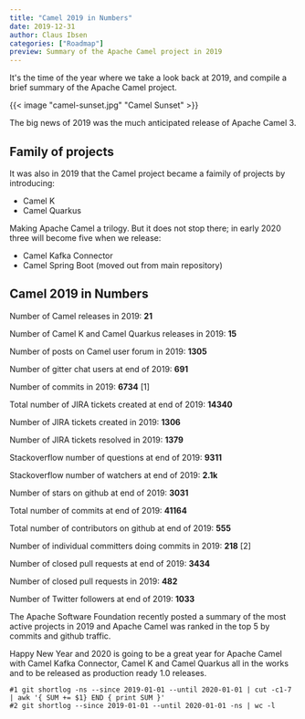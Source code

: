 ```yaml
---
title: "Camel 2019 in Numbers"
date: 2019-12-31
author: Claus Ibsen
categories: ["Roadmap"]
preview: Summary of the Apache Camel project in 2019
---
```


It's the time of the year where we take a look back at 2019, and compile a brief summary of the Apache Camel project.

{{< image "camel-sunset.jpg" "Camel Sunset" >}}

The big news of 2019 was the much anticipated release of Apache Camel 3.

## Family of projects

It was also in 2019 that the Camel project became a faimily of projects by introducing:

- Camel K
- Camel Quarkus


Making Apache Camel a trilogy. But it does not stop there; in early 2020 three will become five when we release:

- Camel Kafka Connector
- Camel Spring Boot (moved out from main repository)

## Camel 2019 in Numbers

Number of Camel releases in 2019: **21**

Number of Camel K and Camel Quarkus releases in 2019: **15**

Number of posts on Camel user forum in 2019: **1305**

Number of gitter chat users at end of 2019: **691**

Number of commits in 2019: **6734** [1]

Total number of JIRA tickets created at end of 2019: **14340**

Number of JIRA tickets created in 2019: **1306**

Number of JIRA tickets resolved in 2019: **1379**

Stackoverflow number of questions at end of 2019: **9311**

Stackoverflow number of watchers at end of 2019: **2.1k**

Number of stars on github at end of 2019: **3031**

Total number of commits at end of 2019: **41164**

Total number of contributors on github at end of 2019: **555**

Number of individual committers doing commits in 2019: **218** [2]

Number of closed pull requests at end of 2019: **3434**

Number of closed pull requests in 2019: **482**

Number of Twitter followers at end of 2019: **1033**

The Apache Software Foundation recently posted a summary of the most active projects in 2019 and Apache Camel was ranked in the top 5 by commits and github traffic.

Happy New Year and 2020 is going to be a great year for Apache Camel with Camel Kafka Connector, Camel K and Camel Quarkus all in the works and to be released as production ready 1.0 releases.



```
#1 git shortlog -ns --since 2019-01-01 --until 2020-01-01 | cut -c1-7 | awk '{ SUM += $1} END { print SUM }'
#2 git shortlog --since 2019-01-01 --until 2020-01-01 -ns | wc -l
```
